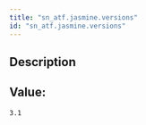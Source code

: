 ```yaml
---
title: "sn_atf.jasmine.versions"
id: "sn_atf.jasmine.versions"
---
```

## Description



## Value: 
```
3.1
```